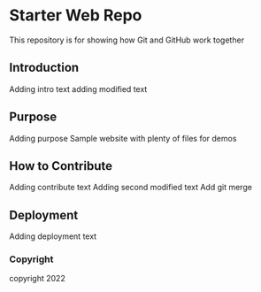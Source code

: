 # Starter Web Repo

This repository is for showing how Git and GitHub work together

## Introduction
Adding intro text
adding modified text

## Purpose
Adding purpose
Sample website with plenty of files for demos

## How to Contribute
Adding contribute text
Adding second modified text
Add git merge

## Deployment
Adding deployment text

### Copyright
copyright 2022
